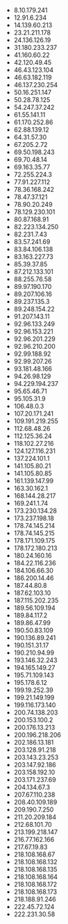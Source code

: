 * 8.10.179.241
* 12.91.6.234
* 14.139.60.213
* 23.21.211.178
* 24.136.126.19
* 31.180.233.237
* 41.160.60.22
* 42.120.49.45
* 46.43.123.104
* 46.63.182.119
* 46.137.230.254
* 50.16.251.147
* 50.28.78.125
* 54.247.37.242
* 61.55.141.11
* 61.170.252.86
* 62.88.139.12
* 64.31.57.30
* 67.205.2.72
* 69.50.198.243
* 69.70.48.14
* 69.163.35.77
* 72.255.224.3
* 77.91.227.112
* 78.36.168.242
* 78.47.37.121
* 78.90.20.249
* 78.129.230.101
* 80.87.168.91
* 82.223.134.250
* 82.231.7.43
* 83.57.241.69
* 83.84.106.138
* 83.163.227.73
* 85.39.37.85
* 87.212.133.101
* 88.255.76.58
* 89.97.190.170
* 89.207.106.16
* 89.237.135.3
* 89.248.154.22
* 91.207.143.11
* 92.96.133.249
* 92.96.153.221
* 92.96.201.229
* 92.96.210.200
* 92.99.188.92
* 92.99.207.26
* 93.181.48.166
* 94.26.98.129
* 94.229.194.237
* 95.65.46.71
* 95.105.31.9
* 106.48.0.3
* 107.20.171.241
* 109.191.219.255
* 112.68.48.26
* 112.125.36.24
* 118.102.27.216
* 124.127.116.231
* 137.224.101.1
* 141.105.80.21
* 141.105.80.85
* 161.139.147.99
* 163.30.162.1
* 168.144.28.217
* 169.241.1.74
* 173.230.134.28
* 173.237.198.18
* 178.74.145.214
* 178.74.145.215
* 178.171.109.175
* 178.172.180.213
* 180.24.160.16
* 184.22.116.236
* 184.106.66.30
* 186.200.14.46
* 187.44.80.8
* 187.62.103.10
* 187.115.202.235
* 189.56.109.194
* 189.84.117.2
* 189.86.47.99
* 190.50.83.109
* 190.136.89.241
* 190.151.31.17
* 190.210.94.99
* 193.146.32.243
* 194.165.149.27
* 195.71.109.143
* 195.178.6.12
* 199.19.252.39
* 199.21.149.199
* 199.116.173.140
* 200.74.138.203
* 200.153.100.2
* 200.176.13.213
* 200.196.218.206
* 202.186.13.181
* 203.128.91.218
* 203.143.23.253
* 203.147.92.186
* 203.158.192.10
* 203.171.237.69
* 204.134.67.3
* 207.67.110.238
* 208.40.109.189
* 209.190.7.250
* 211.20.209.184
* 212.68.101.70
* 213.199.218.147
* 216.77.162.166
* 217.67.19.83
* 218.108.168.67
* 218.108.168.132
* 218.108.168.135
* 218.108.168.164
* 218.108.168.172
* 218.108.168.173
* 218.188.91.246
* 222.45.72.124
* 222.231.30.58
